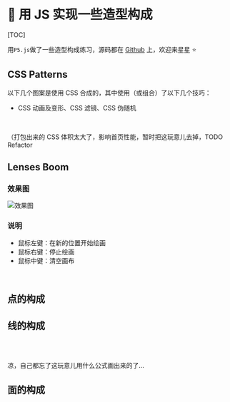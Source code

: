# 🍥 用 JS 实现一些造型构成

[TOC]

用`P5.js`做了一些造型构成练习，源码都在 [Github](https://github.com/Lionad-Morotar/blogs/tree/master/blogs/.vuepress/components) 上，欢迎来星星 ⭐

## CSS Patterns

以下几个图案是使用 CSS 合成的，其中使用（或组合）了以下几个技巧：

-   CSS 动画及变形、CSS 滤镜、CSS 伪随机

<br />

（打包出来的 CSS 体积太大了，影响首页性能，暂时把这玩意儿去掉，TODO Refactor
<!-- 
  <Article-C200403-CSSPatterns />
  <Article-C200403-CSSPatterns-2 />
 -->

## Lenses Boom

### 效果图

<img
  srcset="
    https://cdn.jsdelivr.net/gh/Lionad-Morotar/blog-cdn/image/2020-04-03-10-48-22_480.png 480w,
    https://cdn.jsdelivr.net/gh/Lionad-Morotar/blog-cdn/image/2020-04-03-10-48-22_960.png 960w,
    https://cdn.jsdelivr.net/gh/Lionad-Morotar/blog-cdn/image/2020-04-03-10-48-22_1440.png 1440w"
  src="https://cdn.jsdelivr.net/gh/Lionad-Morotar/blog-cdn/image/2020-04-03-10-48-22_1440.png"
  alt="效果图"
/>

### 说明

-   鼠标左键：在新的位置开始绘画
-   鼠标右键：停止绘画
-   鼠标中键：清空画布

<br />

<Article-C200403-LensesBoom />

## 点的构成

<Article-C200403-DotBasic />

## 线的构成

<Article-C200403-LineBasic />

<br />

<Article-C200403-LineBasic-2 />

<br />

凉，自己都忘了这玩意儿用什么公式画出来的了...

<Article-C200403-LineBasic-3 />

## 面的构成

<Article-C200403-AreaBasic-1 />

<br />

<Article-C200403-AreaBasic-2 />
